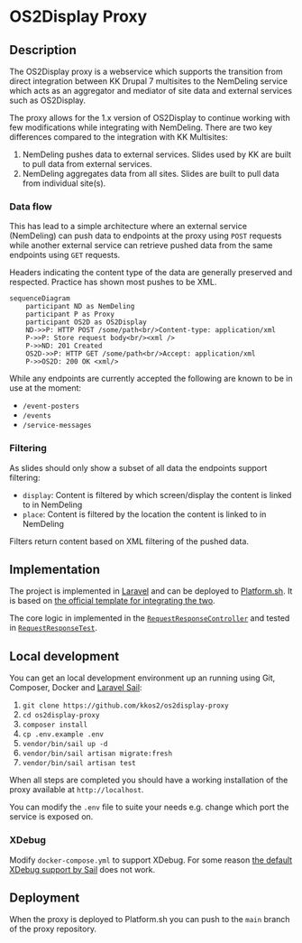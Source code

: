 # OS2Display Proxy

## Description

The OS2Display proxy is a webservice which supports the transition from direct
integration between KK Drupal 7 multisites to the NemDeling service which acts
as an aggregator and mediator of site data and external services such as
OS2Display.

The proxy allows for the 1.x version of OS2Display to continue working
with few modifications while integrating with NemDeling. There are two
key differences compared to the integration with KK Multisites:

1. NemDeling pushes data to external services. Slides used by KK are built to
   pull data from external services.
2. NemDeling aggregates data from all sites. Slides are built to pull data from
   individual site(s).

### Data flow

This has lead to a simple architecture where an external service (NemDeling) can
push data to endpoints at the proxy using `POST` requests while another external
service can retrieve pushed data from the same endpoints using `GET` requests.

Headers indicating the content type of the data are generally preserved and 
respected. Practice has shown most pushes to be XML.

```mermaid
sequenceDiagram
    participant ND as NemDeling
    participant P as Proxy
    participant OS2D as OS2Display
    ND->>P: HTTP POST /some/path<br/>Content-type: application/xml
    P->>P: Store request body<br/><xml />
    P->>ND: 201 Created
    OS2D->>P: HTTP GET /some/path<br/>Accept: application/xml
    P->>OS2D: 200 OK <xml/> 
```

While any endpoints are currently accepted the following are known to be in use
at the moment:

- `/event-posters`
- `/events`
- `/service-messages`

### Filtering

As slides should only show a subset of all data the endpoints support filtering:

- `display`: Content is filtered by which screen/display the content is linked
             to in NemDeling
- `place`: Content is filtered by the location the content is linked to in
           NemDeling

Filters return content based on XML filtering of the pushed data.

## Implementation

The project is implemented in [Laravel](https://laravel.com/) and can be 
deployed to [Platform.sh](https://platform.sh/). It is based on [the official
template for integrating the two](https://github.com/platformsh-templates/laravel).

The core logic in implemented in the [`RequestResponseController`](app/Http/Controllers/RequestResponseController.php)
and tested in [`RequestResponseTest`](tests/Feature/RequestResponseTest.php).

## Local development

You can get an local development environment up an running using Git, Composer, 
Docker and [Laravel Sail](https://laravel.com/docs/9.x/sail):

1. `git clone https://github.com/kkos2/os2display-proxy`
2. `cd os2display-proxy`
3. `composer install`
4. `cp .env.example .env`
5. `vendor/bin/sail up -d`
6. `vendor/bin/sail artisan migrate:fresh`
7. `vendor/bin/sail artisan test`

When all steps are completed you should have a working installation of the proxy
available at `http://localhost`.

You can modify the `.env` file to suite your needs e.g. change which port the
service is exposed on.

### XDebug

Modify `docker-compose.yml` to support XDebug. For some reason [the default
XDebug support by Sail](https://laravel.com/docs/9.x/sail#debugging-with-xdebug)
does not work.

## Deployment

When the proxy is deployed to Platform.sh you can push to the `main` branch of
the proxy repository.
